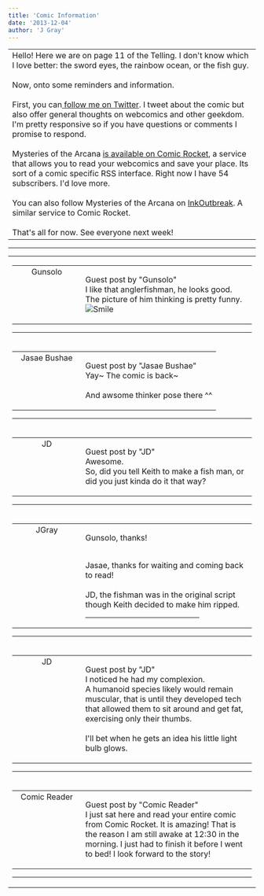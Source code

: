 ```yaml
---
title: 'Comic Information'
date: '2013-12-04'
author: 'J Gray'
---
```


<div>
<!-- Main content here -->
<table border="0" class="post"><tbody><tr><td>
   
   <div class="post_body">
       Hello! Here we are on page 11 of the Telling. I don't know which I love better: the sword eyes, the rainbow ocean, or the fish guy.<div><br></div><div>Now, onto some reminders and information.&nbsp;</div><div><br></div><div>First, you can<a href="https://twitter.com/JGrayWebcomic" class="" classname="" target="_blank" name=""> follow me on Twitter</a>. I tweet about the comic but also offer general thoughts on webcomics and other geekdom. I'm pretty responsive so if you have questions or comments I promise to respond.</div><div><br></div><div>Mysteries of the Arcana <a href="https://www.comic-rocket.com/explore/mysteries-of-the-arcana/" class="" classname="" target="_blank" name="">is available on Comic Rocket</a>, a service that allows you to read your webcomics and save your place. Its sort of a comic specific RSS interface. Right now I have 54 subscribers. I'd love more.</div><div><br></div><div>You can also follow Mysteries of the Arcana on <a href="http://inkoutbreak.com/" class="" classname="" target="_blank" name="">InkOutbreak</a>. A similar service to Comic Rocket.</div><div><br></div><div>That's all for now. See everyone next week!</div>
   </div>
   </td></tr>
   </tbody></table><hr><table style="width:100%; border:0;" class="comment_table"><tbody><tr><td width="100%"><a name=""> </a><div style="width:100%;" class="comment"><table border="0" width="100%"><tbody><tr><td align="center" valign="top" width="125">
<span class="comment_title"><center>Gunsolo<br></center><a name="1144">&nbsp;</a></span><br>
<center><img src="https://www.gravatar.com/avatar.php?gravatar_id=a94f16ab08c7abb74820e668722a5ffc&amp;default=http%3A%2F%2Fmysteriesofthearcana.com%2Ftemplates%2Fmain%2Fimages%2Favatar.gif&amp;size=80&amp;rating=g" border="0" alt=""></center>
</td>
<td valign="top">


<p class="comment_text"> </p><p class="comment_text"><span class="forum_info">Guest post by "Gunsolo"</span><br> I like that anglerfishman, he looks good.<br>The picture of him thinking is pretty funny. <img src="/smilies/smile.gif" alt="Smile" border="0"><br></p>
 

</td></tr></tbody></table>
<hr></div></td></tr><tr><td width="100%"><a name=""> </a><div style="width:100%;" class="comment"><table border="0" width="100%"><tbody><tr><td align="center" valign="top" width="125">
<span class="comment_title"><center>Jasae Bushae<br></center><a name="1145">&nbsp;</a></span><br>
<center><img src="https://www.gravatar.com/avatar.php?gravatar_id=ee566f6b7a7fd942fef8d133d1bdbdff&amp;default=http%3A%2F%2Fmysteriesofthearcana.com%2Ftemplates%2Fmain%2Fimages%2Favatar.gif&amp;size=80&amp;rating=g" border="0" alt=""></center>
</td>
<td valign="top">


<p class="comment_text"> </p><p class="comment_text"><span class="forum_info">Guest post by "Jasae Bushae"</span><br> Yay~ The comic is back~
<br>
<br>And awsome thinker pose there ^^</p>
 

</td></tr></tbody></table>
<hr></div></td></tr><tr><td width="100%"><a name=""> </a><div style="width:100%;" class="comment"><table border="0" width="100%"><tbody><tr><td align="center" valign="top" width="125">
<span class="comment_title"><center>JD<br></center><a name="1146">&nbsp;</a></span><br>
<center><img src="https://www.gravatar.com/avatar.php?gravatar_id=c36877dca7f2a5669657cff6d47669c0&amp;default=http%3A%2F%2Fmysteriesofthearcana.com%2Ftemplates%2Fmain%2Fimages%2Favatar.gif&amp;size=80&amp;rating=g" border="0" alt=""></center>
</td>
<td valign="top">


<p class="comment_text"> </p><p class="comment_text"><span class="forum_info">Guest post by "JD"</span><br> Awesome.<br>So, did you tell Keith to make a fish man, or did you just kinda do it that way?<br></p>
 

</td></tr></tbody></table>
<hr></div></td></tr><tr><td width="100%"><a name=""> </a><div style="width:100%;" class="comment"><table border="0" width="100%"><tbody><tr><td align="center" valign="top" width="125">
<span class="comment_title"><center>JGray</center><a name="1147">&nbsp;</a></span><br>
<center><img src="https://www.gravatar.com/avatar.php?gravatar_id=3de6483cf7ef4947f33483faa590f1a0&amp;default=http%3A%2F%2Fmysteriesofthearcana.com%2Ftemplates%2Fmain%2Fimages%2Favatar.gif&amp;size=100&amp;rating=g" border="0" alt=""></center>
</td>
<td valign="top">


<p class="comment_text"> </p><p class="comment_text">Gunsolo, thanks!&nbsp;</p><div><br></div><div>Jasae, thanks for waiting and coming back to read!</div><div><br></div><div>JD, the fishman was in the original script though Keith decided to make him ripped.</div>
 <hr width="70%">

</td></tr></tbody></table>
<hr></div></td></tr><tr><td width="100%"><a name=""> </a><div style="width:100%;" class="comment"><table border="0" width="100%"><tbody><tr><td align="center" valign="top" width="125">
<span class="comment_title"><center>JD<br></center><a name="1148">&nbsp;</a></span><br>
<center><img src="https://www.gravatar.com/avatar.php?gravatar_id=c36877dca7f2a5669657cff6d47669c0&amp;default=http%3A%2F%2Fmysteriesofthearcana.com%2Ftemplates%2Fmain%2Fimages%2Favatar.gif&amp;size=80&amp;rating=g" border="0" alt=""></center>
</td>
<td valign="top">


<p class="comment_text"> </p><p class="comment_text"><span class="forum_info">Guest post by "JD"</span><br> I noticed he had my complexion.<br>A humanoid species likely would remain muscular, that is until they developed tech that allowed them to sit around and get fat, exercising only their thumbs.<br><br>I'll bet when he gets an idea his little light bulb glows.<br></p>
 

</td></tr></tbody></table>
<hr></div></td></tr><tr><td width="100%"><a name=""> </a><div style="width:100%;" class="comment"><table border="0" width="100%"><tbody><tr><td align="center" valign="top" width="125">
<span class="comment_title"><center>Comic Reader<br></center><a name="1160">&nbsp;</a></span><br>
<center><img src="https://www.gravatar.com/avatar.php?gravatar_id=8aaf7bb4dbb34cffbb8829182aa237f7&amp;default=http%3A%2F%2Fmysteriesofthearcana.com%2Ftemplates%2Fmain%2Fimages%2Favatar.gif&amp;size=80&amp;rating=g" border="0" alt=""></center>
</td>
<td valign="top">


<p class="comment_text"> </p><p class="comment_text"><span class="forum_info">Guest post by "Comic Reader"</span><br> I just sat here and read your entire comic from Comic Rocket. It is amazing! That is the reason I am still awake at 12:30 in the morning. I just had to finish it before I went to bed! I look forward to the story!</p>
 

</td></tr></tbody></table>
<hr></div></td></tr></tbody></table>
<!-- End main content -->
              </div>
